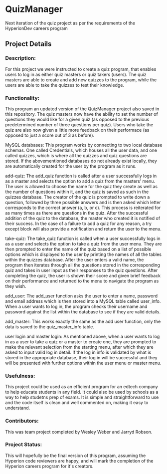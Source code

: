 # QuizManager
Next iteration of the quiz project as per the requirements of the HyperionDev careers program

## Project Details

### Description:
For this project we were instructed to create a quiz program, that enables users to log in as either quiz masters or quiz takers (users). The quiz masters are able to create and add new quizzes to the program, while the users are able to take the quizzes to test their knowledge.

### Functionality:
This program an updated version of the QuizManager project also saved in this repository. The quiz masters now have the ability to set the number of questions they would like for a given quiz (as opposed to the previous predetermined number of three questions per quiz). Users who take the quiz are also now given a little more feedback on their performace (as opposed to just a score out of 3 as before).

MySQL databases: This program works by connecting to two local database schemas. One called Credentials, which houses all the user data, and one called quizzes, which is where all the quizzes and quiz questions are stored. If the abovementioned databases do not already exist locally, they are automatically created for the user by the program as it runs.

add-quiz: The add_quiz function is called after a user successfully logs in as a master and selects the option to add a quiz from the masters’ menu. The user is allowed to choose the name for the quiz they create as well as the number of questions within it, and the quiz is saved as such in the quizzes database. The creator of the quiz is prompted to write down a question, followed by three possible answers and is then asked which letter corresponds to the correct answer (a, b, or c). This process is reiterated for as many times as there are questions in the quiz. After the successful addition of the quiz to the database, the master who created it is notified of their success. In the case of a failure to add a quiz for any reason, a try except block will also provide a notification and return the user to the menu.

take-quiz: The take_quiz function is called when a user successfully logs in as a user and selects the option to take a quiz from the user menu. They are then prompted to enter the name of the quiz based on a list of possible options which is displayed to the user by printing the names of all the tables within the quizzes database. After the user enters a valid name, the program then iterates through all the questions stored in the corresponding quiz and takes in user input as their responses to the quiz questions. After completing the quiz, the user is shown their score and given brief feedback on their performance and returned to the menu to navigate the program as they wish.

add_user: The add_user function asks the user to enter a name, password and email address which is then stored into a MySQL table called user_info. When a user wants to log in, the program checks their username and password against the list within the database to see if they are valid details.

add_master: This works exactly the same as the add user function, only the data is saved to the quiz_master_info table.

user login and master login: As mentioned above, when a user wants to log in as a user to take a quiz or a master to create one, they are prompted to make the relevant selection from the starting menu, after which they are asked to input valid log in detail. If the log in info is validated by what is stored in the appropriate database, their log in will be successful and they will be presented with further options within the user menu or master menu.

### Usefulness:
This project could be used as an efficient program for an edtech company to help educate students in any field. It could also be used by schools as a way to help studetns prep of exams. It is simple and straightforward to use and the code itself is clean and well commented on, making it easy to understand.

### Contributors:
This was team project completed by Wesley Weber and Jarryd Robson.

### Project Status:
This will hopefully be the final version of this program, assuming the Hyperion code reviewers are happy, and will mark the completion of the Hyperion careers program for it's creators.

